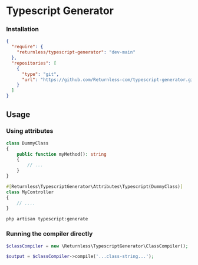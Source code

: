 # Typescript Generator

### Installation

```json
{
  "require": {
    "returnless/typescript-generator": "dev-main"
  },
  "repositories": [
    {
      "type": "git",
      "url": "https://github.com/Returnless-com/typescript-generator.git"
    }
  ]
}
```

## Usage

### Using attributes

```php
class DummyClass
{
    public function myMethod(): string
    {
        // ...
    }
}

#[Returnless\TypescriptGenerator\Attributes\Typescript(DummyClass)]
class MyController
{
    // ....
}
```

```shell
php artisan typescript:generate
```

### Running the compiler directly

```php
$classCompiler = new \Returnless\TypescriptGenerator\ClassCompiler();

$output = $classCompiler->compile('...class-string...');
```
